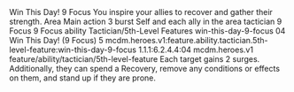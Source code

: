 <ability>
  <name>Win This Day!</name>
  <cost>9 Focus</cost>
  <flavor>You inspire your allies to recover and gather their strength.</flavor>
  <keywords>
    <keyword>Area</keyword>
  </keywords>
  <type>Main action</type>
  <distance>3 burst</distance>
  <target>Self and each ally in the area</target>
  <metadata>
    <class>tactician</class>
    <cost>9 Focus</cost>
    <cost_amount>9</cost_amount>
    <cost_resource>Focus</cost_resource>
    <feature_type>ability</feature_type>
    <file_dpath>Tactician/5th-Level Features</file_dpath>
    <item_id>win-this-day-9-focus</item_id>
    <item_index>04</item_index>
    <item_name>Win This Day! (9 Focus)</item_name>
    <level>5</level>
    <scc>mcdm.heroes.v1:feature.ability.tactician.5th-level-feature:win-this-day-9-focus</scc>
    <scdc>1.1.1:6.2.4.4:04</scdc>
    <source>mcdm.heroes.v1</source>
    <type>feature/ability/tactician/5th-level-feature</type>
  </metadata>
  <effects>
    <effect type="mundane">Each target gains 2 surges. Additionally, they can spend a Recovery, remove any conditions or effects on them, and stand up if they are prone.</effect>
  </effects>
</ability>
